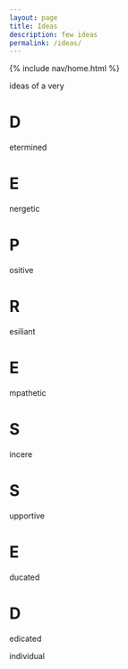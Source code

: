 ```yaml
---
layout: page
title: Ideas
description: few ideas
permalink: /ideas/
---
```


{% include nav/home.html %}

ideas of a very

<h1>D</h1><p>etermined</p>
<h1>E</h1><p>nergetic</p>
<h1>P</h1><p>ositive</p>
<h1>R</h1><p>esiliant</p>
<h1>E</h1><p>mpathetic</p>
<h1>S</h1><p>incere</p>
<h1>S</h1><p>upportive</p>
<h1>E</h1><p>ducated</p>
<h1>D</h1><p>edicated</p>

individual
